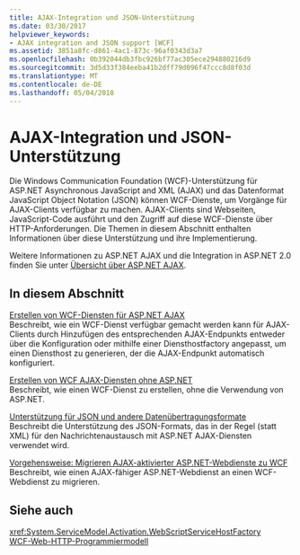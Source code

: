 ```yaml
---
title: AJAX-Integration und JSON-Unterstützung
ms.date: 03/30/2017
helpviewer_keywords:
- AJAX integration and JSON support [WCF]
ms.assetid: 3851a8fc-d861-4ac1-873c-96af0343d3a7
ms.openlocfilehash: 0b392044db3fbc926bf77ac305ece294880216d9
ms.sourcegitcommit: 3d5d33f384eeba41b2dff79d096f47ccc8d8f03d
ms.translationtype: MT
ms.contentlocale: de-DE
ms.lasthandoff: 05/04/2018
---
```

# <a name="ajax-integration-and-json-support"></a>AJAX-Integration und JSON-Unterstützung
Die Windows Communication Foundation (WCF)-Unterstützung für ASP.NET Asynchronous JavaScript and XML (AJAX) und das Datenformat JavaScript Object Notation (JSON) können WCF-Dienste, um Vorgänge für AJAX-Clients verfügbar zu machen. AJAX-Clients sind Webseiten, JavaScript-Code ausführt und den Zugriff auf diese WCF-Dienste über HTTP-Anforderungen. Die Themen in diesem Abschnitt enthalten Informationen über diese Unterstützung und ihre Implementierung.  
  
 Weitere Informationen zu ASP.NET AJAX und die Integration in ASP.NET 2.0 finden Sie unter [Übersicht über ASP.NET AJAX](http://go.microsoft.com/fwlink/?LinkId=96725).  
  
## <a name="in-this-section"></a>In diesem Abschnitt  
 [Erstellen von WCF-Diensten für ASP.NET AJAX](../../../../docs/framework/wcf/feature-details/creating-wcf-services-for-aspnet-ajax.md)  
 Beschreibt, wie ein WCF-Dienst verfügbar gemacht werden kann für AJAX-Clients durch Hinzufügen des entsprechenden AJAX-Endpunkts entweder über die Konfiguration oder mithilfe einer Diensthostfactory angepasst, um einen Diensthost zu generieren, der die AJAX-Endpunkt automatisch konfiguriert.  
  
 [Erstellen von WCF AJAX-Diensten ohne ASP.NET](../../../../docs/framework/wcf/feature-details/creating-wcf-ajax-services-without-aspnet.md)  
 Beschreibt, wie einen WCF-Dienst zu erstellen, ohne die Verwendung von ASP.NET.  
  
 [Unterstützung für JSON und andere Datenübertragungsformate](../../../../docs/framework/wcf/feature-details/support-for-json-and-other-data-transfer-formats.md)  
 Beschreibt die Unterstützung des JSON-Formats, das in der Regel (statt XML) für den Nachrichtenaustausch mit ASP.NET AJAX-Diensten verwendet wird.  
  
 [Vorgehensweise: Migrieren AJAX-aktivierter ASP.NET-Webdienste zu WCF](../../../../docs/framework/wcf/feature-details/how-to-migrate-ajax-enabled-aspnet-web-services-to-wcf.md)  
 Beschreibt, wie einen AJAX-fähiger ASP.NET-Webdienst an einen WCF-Webdienst zu migrieren.  
  
## <a name="see-also"></a>Siehe auch  
 <xref:System.ServiceModel.Activation.WebScriptServiceHostFactory>  
 [WCF-Web-HTTP-Programmiermodell](../../../../docs/framework/wcf/feature-details/wcf-web-http-programming-model.md)
